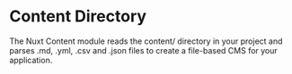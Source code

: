 # Content Directory

The Nuxt Content module reads the content/ directory in your project and parses .md, .yml, .csv and .json files to create a file-based CMS for your application.
